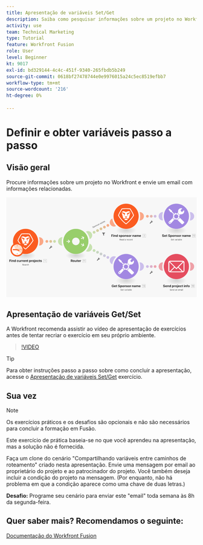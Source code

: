 ```yaml
---
title: Apresentação de variáveis Set/Get
description: Saiba como pesquisar informações sobre um projeto no Workfront e enviar um email com informações relacionadas em [!DNL Adobe Workfront Fusion].
activity: use
team: Technical Marketing
type: Tutorial
feature: Workfront Fusion
role: User
level: Beginner
kt: 9017
exl-id: bd329144-4c4c-451f-9340-265fbdb5b249
source-git-commit: 0618bf27478744e0e9976015a24c5ec8519efbb7
workflow-type: tm+mt
source-wordcount: '216'
ht-degree: 0%

---
```


# Definir e obter variáveis passo a passo

## Visão geral

Procure informações sobre um projeto no Workfront e envie um email com informações relacionadas.

![Uma imagem do cenário de Fusão](assets/universal-connectors-and-routing-8.png)

## Apresentação de variáveis Get/Set

A Workfront recomenda assistir ao vídeo de apresentação de exercícios antes de tentar recriar o exercício em seu próprio ambiente.

>[!VIDEO](https://video.tv.adobe.com/v/335276/?quality=12)

>[!TIP]
>
>Para obter instruções passo a passo sobre como concluir a apresentação, acesse o [Apresentação de variáveis Set/Get](https://experienceleague.adobe.com/docs/workfront-learn/tutorials-workfront/fusion/exercises/set-get-variables.html?lang=en) exercício.

## Sua vez

>[!NOTE]
>
>Os exercícios práticos e os desafios são opcionais e não são necessários para concluir a formação em Fusão.

Este exercício de prática baseia-se no que você aprendeu na apresentação, mas a solução não é fornecida.

Faça um clone do cenário &quot;Compartilhando variáveis entre caminhos de roteamento&quot; criado nesta apresentação. Envie uma mensagem por email ao proprietário do projeto e ao patrocinador do projeto. Você também deseja incluir a condição do projeto na mensagem. (Por enquanto, não há problema em que a condição aparece como uma chave de duas letras.)

**Desafio:** Programe seu cenário para enviar este &quot;email&quot; toda semana às 8h da segunda-feira.

## Quer saber mais? Recomendamos o seguinte:

[Documentação do Workfront Fusion](https://experienceleague.adobe.com/docs/workfront/using/adobe-workfront-fusion/workfront-fusion-2.html?lang=en)
